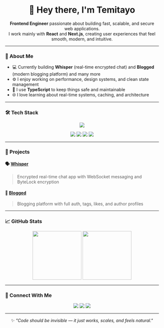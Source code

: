 <h1 align="center">👋 Hey there, I'm Temitayo</h1>

<p align="center">
  <b>Frontend Engineer</b> passionate about building fast, scalable, and secure web applications.<br/>
  I work mainly with <b>React</b> and <b>Next.js</b>, creating user experiences that feel smooth, modern, and intuitive.
</p>

---

### 🧠 About Me

- 💻 Currently building **Whisper** (real-time encrypted chat) and **Blogged** (modern blogging platform) and many more 
- ⚙️ I enjoy working on performance, design systems, and clean state management  
- 🚀 I use **TypeScript** to keep things safe and maintainable  
- 🌐 I love learning about real-time systems, caching, and architecture  

---

### 🛠️ Tech Stack

<p align="center">
  <img src="https://skillicons.dev/icons?i=react,next,ts,js,tailwind,git,github,netlify,vite" />
</p>

<p align="center">
  <img src="https://img.shields.io/badge/State-Management-Zustand-blueviolet?style=flat-square" />
  <img src="https://img.shields.io/badge/Queries-TanStack%20Query-ff69b4?style=flat-square" />
  <img src="https://img.shields.io/badge/Realtime-Socket.io-orange?style=flat-square" />
  <img src="https://img.shields.io/badge/Package%20Manager-Yarn-2C8EBB?style=flat-square" />
</p>

---

### 🚧 Projects

#### 🗣️ [Whisper](https://github.com/justemitayo/whisper)
> Encrypted real-time chat app with WebSocket messaging and ByteLock encryption

#### 📝 [Blogged](https://github.com/justemitayo/blogged)
> Blogging platform with full auth, tags, likes, and author profiles

---

### 📈 GitHub Stats

<p align="center">
  <img src="https://github-readme-stats.vercel.app/api?username=<your-username>&show_icons=true&theme=radical&hide_border=true" height="160px" />
  <img src="https://github-readme-stats.vercel.app/api/top-langs/?username=<your-username>&layout=compact&theme=radical&hide_border=true" height="160px" />
</p>

---

### 💬 Connect With Me

<p align="center">
  <a href="https://github.com/<your-username>"><img src="https://img.shields.io/badge/GitHub-%2312100E.svg?&style=for-the-badge&logo=github&logoColor=white" /></a>
  <a href="mailto:<your-email@example.com>"><img src="https://img.shields.io/badge/Email-%23EA4335.svg?&style=for-the-badge&logo=gmail&logoColor=white" /></a>
  <a href="https://www.linkedin.com/in/<your-linkedin>/"><img src="https://img.shields.io/badge/LinkedIn-%230A66C2.svg?&style=for-the-badge&logo=linkedin&logoColor=white" /></a>
</p>

---

<p align="center">✨ <i>"Code should be invisible — it just works, scales, and feels natural."</i></p>
